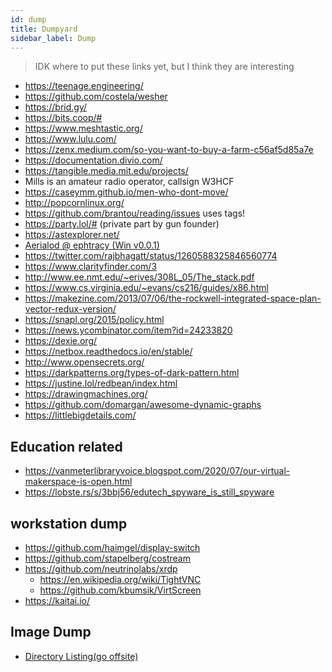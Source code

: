 ```yaml
---
id: dump
title: Dumpyard
sidebar_label: Dump
---
```


> IDK where to put these links yet, but I think they are interesting

- https://teenage.engineering/
- https://github.com/costela/wesher
- https://brid.gy/
- https://bits.coop/#
- https://www.meshtastic.org/
- https://www.lulu.com/
- https://zenx.medium.com/so-you-want-to-buy-a-farm-c56af5d85a7e
- https://documentation.divio.com/
- https://tangible.media.mit.edu/projects/
- Mills is an amateur radio operator, callsign W3HCF
- https://caseymm.github.io/men-who-dont-move/
- http://popcornlinux.org/
- https://github.com/brantou/reading/issues uses tags!
- https://party.lol/# (private part by gun founder)
- https://astexplorer.net/
- [Aerialod @ ephtracy (Win v0.0.1)](https://ephtracy.github.io/index.html?page=aerialod#ss-carousel_ss)
- https://twitter.com/rajbhagatt/status/1260588325846560774
- https://www.clarityfinder.com/3
- http://www.ee.nmt.edu/~erives/308L_05/The_stack.pdf
- https://www.cs.virginia.edu/~evans/cs216/guides/x86.html
- https://makezine.com/2013/07/06/the-rockwell-integrated-space-plan-vector-redux-version/
- https://snapl.org/2015/policy.html
- https://news.ycombinator.com/item?id=24233820
- https://dexie.org/
- https://netbox.readthedocs.io/en/stable/
- http://www.opensecrets.org/
- https://darkpatterns.org/types-of-dark-pattern.html
- https://justine.lol/redbean/index.html
- https://drawingmachines.org/
- https://github.com/domargan/awesome-dynamic-graphs
- https://littlebigdetails.com/

## Education related
- https://vanmeterlibraryvoice.blogspot.com/2020/07/our-virtual-makerspace-is-open.html
- https://lobste.rs/s/3bbj56/edutech_spyware_is_still_spyware

## workstation dump
- https://github.com/haimgel/display-switch
- https://github.com/stapelberg/costream
- https://github.com/neutrinolabs/xrdp
  - https://en.wikipedia.org/wiki/TightVNC
  - https://github.com/kbumsik/VirtScreen
- https://kaitai.io/

## Image Dump
- [Directory Listing(go offsite)](/img/image_dump)